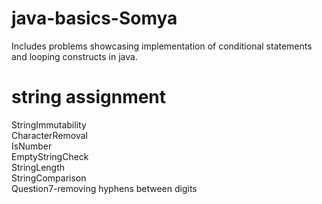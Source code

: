 # java-basics-Somya
Includes problems showcasing implementation of conditional statements and looping constructs in java.

# string assignment
StringImmutability\
CharacterRemoval\
IsNumber\
EmptyStringCheck\
StringLength\
StringComparison\
Question7-removing hyphens between digits
